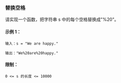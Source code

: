 ### 替换空格

请实现一个函数，把字符串 s 中的每个空格替换成"%20"。

#### 示例 1：
```
输入：s = "We are happy."

输出："We%20are%20happy."
```

#### 限制：
```
0 <= s 的长度 <= 10000
```

